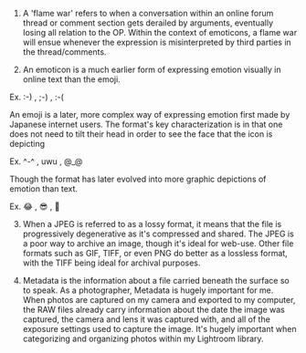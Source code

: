 1. A 'flame war' refers to when a conversation within an online forum thread or comment section gets derailed by arguments, eventually losing all relation to the OP. Within the context of emoticons, a flame war will ensue whenever the expression is misinterpreted by third parties in the thread/comments. 


2. An emoticon is a much earlier form of expressing emotion visually in online text than the emoji.

Ex. :-) , ;-) , :-(

An emoji is a later, more complex way of expressing emotion first made by Japanese internet users. The format's key characterization is in that one does not need to tilt their head in order to see the face that the icon is depicting

Ex. ^-^ , uwu , @_@

Though the format has later evolved into more graphic depictions of emotion than text.

Ex. 😂 , 😎 , 🤠


3. When a JPEG is referred to as a lossy format, it means that the file is progressively degenerative as it's compressed and shared. The JPEG is a poor way to archive an image, though it's ideal for web-use. Other file formats such as GIF, TIFF, or even PNG do better as a lossless format, with the TIFF being ideal for archival purposes.


4. Metadata is the information about a file carried beneath the surface so to speak. As a photographer, Metadata is hugely important for me. When photos are captured on my camera and exported to my computer, the RAW files already carry information about the date the image was captured, the camera and lens it was captured with, and all of the exposure settings used to capture the image. It's hugely important when categorizing and organizing photos within my Lightroom library. 
